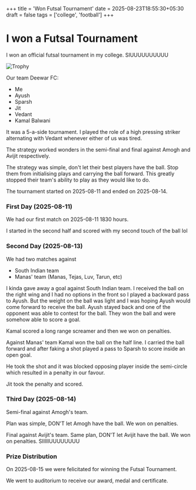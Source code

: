 +++
title = 'Won Futsal Tournament'
date = 2025-08-23T18:55:30+05:30
draft = false
tags = ['college', 'football']
+++
# I won a Futsal Tournament
I won an official futsal tournament in my college. SIUUUUUUUUUU

![Trophy](https://i.postimg.cc/SNt90KYD/Futsal-Trophy.jpg)

Our team Deewar FC:
- Me
- Ayush
- Sparsh
- Jit
- Vedant
- Kamal Balwani

It was a 5-a-side tournament. I played the role of a high pressing striker alternating with Vedant whenever either of us was tired.

The strategy worked wonders in the semi-final and final against Amogh and Avijit respectively. 

The strategy was simple, don't let their best players have the ball.
Stop them from initialising plays and carrying the ball forward.
This greatly stopped their team's ability to play as they would like to do.

The tournament started on 2025-08-11 and ended on 2025-08-14.

### First Day (2025-08-11)
We had our first match on 2025-08-11 1830 hours.

I started in the second half and scored with my second touch of the ball lol

### Second Day (2025-08-13)
We had two matches against 
- South Indian team
- Manas' team (Manas, Tejas, Luv, Tarun, etc)

I kinda gave away a goal against South Indian team.
I received the ball on the right wing and I had no options in the front so
I played a backward pass to Ayush.
But the weight on the ball was light and I was hoping Ayush would come forward to receive the ball.
Ayush stayed back and one of the opponent was able to contest for the ball.
They won the ball and were somehow able to score a goal.

Kamal scored a long range screamer and then we won on penalties.

Against Manas' team Kamal won the ball on the half line.
I carried the ball forward and after faking a shot played a pass to Sparsh to score inside an open goal.

He took the shot and it was blocked opposing player inside the semi-circle which resulted in a penalty in our favour.

Jit took the penalty and scored.

### Third Day (2025-08-14)
Semi-final against Amogh's team.

Plan was simple, DON'T let Amogh have the ball.
We won on penalties.

Final against Avijit's team.
Same plan, DON'T let Avijit have the ball.
We won on penalties. SIIIIIUUUUUUUU

### Prize Distribution
On 2025-08-15 we were felicitated for winning the Futsal Tournament.

We went to auditorium to receive our award, medal and certificate.
